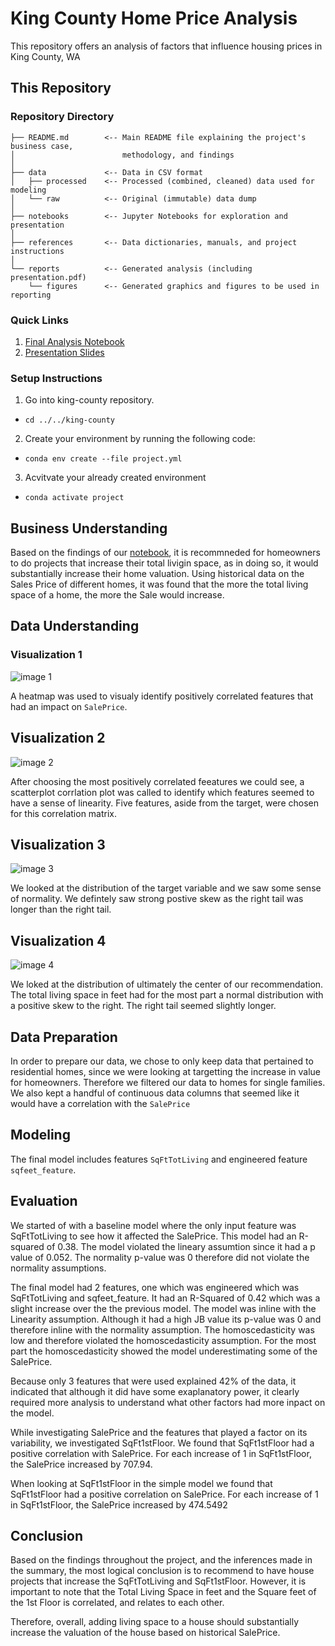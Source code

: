 # King County Home Price Analysis

This repository offers an analysis of factors that influence housing prices in King County, WA

## This Repository

### Repository Directory

```
├── README.md        <-- Main README file explaining the project's business case,
│                        methodology, and findings
│
├── data             <-- Data in CSV format
│   ├── processed    <-- Processed (combined, cleaned) data used for modeling
│   └── raw          <-- Original (immutable) data dump
│
├── notebooks        <-- Jupyter Notebooks for exploration and presentation
│
├── references       <-- Data dictionaries, manuals, and project instructions
│
└── reports          <-- Generated analysis (including presentation.pdf)
    └── figures      <-- Generated graphics and figures to be used in reporting
```

### Quick Links

1. [Final Analysis Notebook](notebooks/stats.ipynb)
2. [Presentation Slides](reports/presentation.pdf)

### Setup Instructions

1. Go into king-county repository.
- `cd ../../king-county`
2. Create your environment by running the following code:
- `conda env create --file project.yml`
3. Acvitvate your already created environment
- `conda activate project`


## Business Understanding

Based on the findings of our [notebook](notebooks/stats.ipynb), it is recommneded for homeowners to do projects that increase their total livigin space, as in doing so, it would substantially increase their home valuation. Using historical data on the Sales Price of different homes, it was found that the more the total living space of a home, the more the Sale would increase.

## Data Understanding

### Visualization 1
![image 1](references/figures/heatmap.png)

A heatmap was used to visualy identify positively correlated features that had an impact on `SalePrice`.

## Visualization 2
![image 2](references/figures/correlation_matrix.png)

After choosing the most positively correlated feeatures we could see, a scatterplot corrlation plot was called to identify which features seemed to have a sense of linearity. Five features, aside from the target, were chosen for this correlation matrix.

## Visualization 3
![image 3](references/figures/SalePrice_dist.png)

We looked at the distribution of the target variable and we saw some sense of normality. We defintely saw strong postive skew as the right tail was longer than the right tail.

## Visualization 4
![image 4](references/figures/totLiving_dist.png)

We loked at the distribution of ultimately the center of our recommendation. The total living space in feet had for the most part a normal distribution with a positive skew to the right. The right tail seemed slightly longer.


## Data Preparation

In order to prepare our data, we chose to only keep data that pertained to residential homes, since we were looking at targetting the increase in value for homeowners. Therefore we filtered our data to homes for single families. We also kept a handful of continuous data columns that seemed like it would have a correlation with the `SalePrice`

## Modeling

The final model includes features `SqFtTotLiving` and engineered feature `sqfeet_feature`. 

## Evaluation

We started of with a baseline model where the only input feature was SqFtTotLiving to see how it affected the SalePrice. This model had an R-squared of 0.38. The model violated the lineary assumtion since it had a p value of 0.052. The normality p-value was 0 therefore did not violate the normality assumptions.

The final model had 2 features, one which was engineered which was SqFtTotLiving and sqfeet_feature. It had an R-Squared of 0.42 which was a slight increase over the the previous model. The model was inline with the Linearity assumption. Although it had a high JB value its p-value was 0 and therefore inline with the normality assumption. The homoscedasticity was low and therefore violated the homoscedasticity assumption. For the most part the homoscedasticity showed the model underestimating some of the SalePrice.

Because only 3 features that were used explained 42% of the data, it indicated that although it did have some exaplanatory power, it clearly required more analysis to understand what other factors had more inpact on the model.

While investigating SalePrice and the features that played a factor on its variability, we investigated SqFt1stFloor. We found that SqFt1stFloor had a positive correlation with SalePrice. For each increase of 1 in SqFt1stFloor, the SalePrice increased by 707.94.

When looking at SqFt1stFloor in the simple model we found that SqFt1stFloor had a positive correlation on SalePrice. For each increase of 1 in SqFt1stFloor, the SalePrice increased by 474.5492

## Conclusion

Based on the findings throughout the project, and the inferences made in the summary, the most logical conclusion is to recommend to have house projects that increase the SqFtTotLiving and SqFt1stFloor. However, it is important to note that the Total Living Space in feet and the Square feet of the 1st Floor is correlated, and relates to each other.

Therefore, overall, adding living space to a house should substantially increase the valuation of the house based on historical SalePrice.
